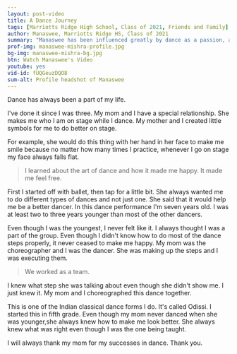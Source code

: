 ```yaml
---
layout: post-video
title: A Dance Journey
tags: [Marriotts Ridge High School, Class of 2021, Friends and Family] 
author: Manaswee, Marriotts Ridge HS, Class of 2021
summary: "Manaswee has been influenced greatly by dance as a passion, as an activity to enjoy with her mother, and as a way to stay connected to her culture."
prof-img: manaswee-mishra-profile.jpg
bg-img: manaswee-mishra-bg.jpg
btn: Watch Manaswee's Video
youtube: yes
vid-id: fUQGeuzDQO8
sum-alt: Profile headshot of Manaswee
---
```


Dance has always been a part of my life.

I've done it since I was three. My mom and I have a special relationship. She makes me who I am on stage while I dance. My mother and I created little symbols for me to do better on stage.

For example, she would do this thing with her hand in her face to make me smile because no matter how many times I practice, whenever I go on stage my face always falls flat.

> I learned about the art of dance and how it made me happy. It made me feel free.

First I started off with ballet, then tap for a little bit. She always wanted me to do different types of dances and not just one. She said that it would help me be a better dancer. In this dance performance I'm seven years old. I was at least two to three years younger than most of the other dancers.

Even though I was the youngest, I never felt like it. I always thought I was a part of the group. Even though I didn't know how to do most of the dance steps properly, it never ceased to make me happy. My mom was the choreographer and I was the dancer. She was making up the steps and I was executing them. 

> We worked as a team.
 
I knew what step she was talking about even though she didn't show me. I just knew it. My mom and I choreographed this dance together.

This is one of the Indian classical dance forms I do. It's called Odissi. I started this in fifth grade. Even though my mom never danced when she was younger,she always knew how to make me look better. She always knew what was right even though I was the one being taught.

I will always thank my mom for my successes in dance. Thank you.